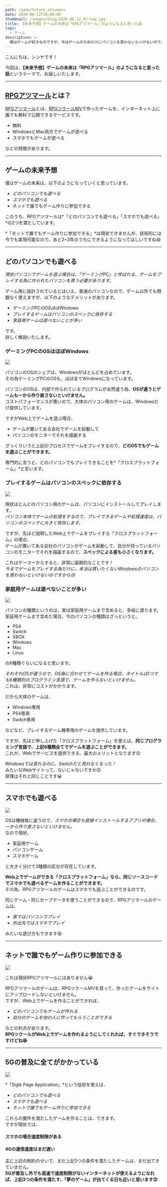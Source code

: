 ```yaml
---
path: /game/future_atsumaru
date: 2020-06-12T18:00:00
thumbnail: /images/blog/2020.06.12_02-top.jpg
title: 【未来予想】ゲームの未来は「RPGアツマール」のようになると思った話
tags:
  - ゲーム
description: >-
  僕はゲームが好きなのですが、今はゲームのためだけにパソコンを買わないといけないので、大変不便です。ですが、RPGアツマールはWeb上でゲームができるので、どのパソコンでも遊ぶことができます。そして最終的にゲームの行き着く先は、RPGアツマールのように、Webでゲームをする時代になると思っています。
---
```


こんにちは、シンヤです！

今回は、**【未来予想】ゲームの未来は「RPGアツマール」のようになると思った話**というテーマで、お話しいたします。

---

## [RPGアツマール](https://game.nicovideo.jp/atsumaru/)とは？

[RPGアツマール](https://game.nicovideo.jp/atsumaru/)とは、[RPGツクールMV](https://tkool.jp/mv/)で作ったゲームを、インターネット上に誰でも無料で公開できるサービスです。

- 無料
- WindowsとMac両方でゲームが遊べる
- スマホでもゲームが遊べる

などの特徴があります。

---

## ゲームの未来予想

僕はゲームの未来は、以下のようになっていくと思っています。

- *どのパソコンでも遊べる*
- *スマホでも遊べる*
- ネットで誰でもゲーム作りに参加できる

このうち、RPGアツマールは*「どのパソコンでも遊べる」「スマホでも遊べる」*の2つを満たしています。

*「ネットで誰でもゲーム作りに参加できる」*は現状できませんが、技術的には今でも実現可能なので、あと2~3年のうちにできるようになってほしいですね😆

---

## どのパソコンでも遊べる

*現状パソコンでゲームを遊ぶ場合は、「ゲーミングPC」と呼ばれる、ゲームをプレイする為に作られたパソコンを買う必要があります。*

ゲーム用に設計されているとはいえ、普通のパソコンなので、ゲーム以外でも問題なく使えますが、以下のようなデメリットがあります。

- *ゲーミングPCのOSほぼWindows*
- *プレイするゲームはパソコンのスペックに依存する*
- *家庭用ゲームは遊べないことが多い*

です。  
詳しく解説いたします。

### ゲーミングPCのOSはほぼWindows

![](/images/blog/2020.06.12_02-01.jpg)

パソコンのOSのシェアは、Windowsがほとんどを占めています。  
その為ゲーミングPCのOSも、ほぼ全てWindowsになっています。

パソコンのOSは、内部で作られているプログラムが全然違う為、**OSが違うとゲームも一から作り直さないといけません。**  
コストパフォーマンスが悪いので、大体のパソコン用のゲームは、Windowsだけ提供しています。

ですがWeb上でゲームを遊ぶ場合、

- ゲームが置いてある会社でゲームを起動して
- パソコンのモニターでそれを描画する

ざっくりいうと上記のプロセスでゲームをプレイするので、**どのOSでもゲームを遊ぶことができます。**  

専門的に言うと、どのパソコンでもプレイできることを*「クロスプラットフォーム」*と言います。

### プレイするゲームはパソコンのスペックに依存する

![](/images/blog/2020.06.12_02-02.jpg)

現状ほとんどのパソコン用のゲームは、パソコンにインストールしてプレイします。  
*パソコン本体でゲームの処理をするので、プレイできるゲームや処理速度は、パソコンのスペックに大きく依存します。*

ですが、先ほど説明したWeb上でゲームをプレイする「クロスプラットフォーム」の場合、  
ゲームが置いてある会社のパソコンがゲームを起動して、自分が持っているパソコンのモニターでそれを描画するので、**スペックによる差も小さくなります。**

これはゲーマーからすると、非常に画期的なことです！  
*今までゲームをプレイする為だけに、本当は買いたくないWindowsのパソコンを買わないといけないのですから😢*

### 家庭用ゲームは遊べないことが多い

![](/images/blog/2020.06.12_02-03.jpg)

パソコンの種類というのは、実は家庭用ゲームまで含めると、多岐に渡ります。  
家庭用ゲームまで含めた場合、今のパソコンの種類はざっというと、

- PS4
- Switch
- XBOX
- Windows
- Mac
- Linux

の6種類ぐらいになると思います。

*それぞれOSが違うので、OS毎に合わせてゲームを作る場合、タイトルは1つでも6種類別のプログラミン言語で、ゲームを作らないといけません。*  
これは、非常にコストがかかります。

だから大体のゲームは、

- Windows専用
- PS4専用
- Switch専用

などなど、プレイするゲーム機専用のゲームを提供しています。

ですが、先ほど申し上げた「クロスプラットフォーム」を使えば、**同じプログラミング言語で、上記6種類全てでゲームを遊ぶことができます。**  
これが、Webでサービスを提供できる、最大のメリットとなります😊

*Windowsでは見れるのに、Switchだと見れなくなった！*  
みたいなWebサイトって、ないじゃないですか😊  
原理はそれと同じことです😀

---

## スマホでも遊べる

![](/images/blog/2020.06.12_02-04.jpg)

OSは機械毎に違うので、*スマホの場合も直接インストールするアプリの場合、一から作り直さないといけません。*  
なので現状、

- 家庭用ゲーム
- パソコンゲーム
- スマホゲーム

と大きく分けて3種類の区分が存在しています。

**Web上でゲームができる「クロスプラットフォーム」なら、同じソースコードでスマホでも遊べるゲームを作ることができます。**  
その為、RPGアツマールのゲームはスマホでも遊ぶことができるのです。

同じゲーム・同じセーブデータを使うことができるので、RPGアツマールのゲームは、

- *家ではパソコンでプレイ*
- *外出先ではスマホでプレイ*

みたいな遊び方もできます😆

---

## ネットで誰でもゲーム作りに参加できる

![](/images/blog/2020.06.12_02-05.jpg)

これは現状RPGアツマールにはありません😭

RPGアツマールのゲームは、RPGツクールMVを買って、作ったゲームをサイトにアップロードしないといけません。  
ですが、Web上でゲームを作ることができれば、

- *どのパソコンでもゲームが作れる*
- *自分のゲームを他の人に作ってもらうことができる*

などの利点があります。  
**RPGツクールがWeb上でゲームを作れるようにしてくれれば、すぐできそうですけどね😆**

---

## 5Gの普及に全てがかかっている

![](/images/blog/2020.06.12_02-06.jpg)

*「Sigle Page Application」*という技術を使えば、

- *どのパソコンでも遊べる*
- *スマホでも遊べる*
- *ネットで誰でもゲーム作りに参加できる*

これらの要件を満たしたゲームを作ることは、できます。  
ですが現状では、

#### スマホの場合速度制限がある
#### 4Gの通信速度はまだ遅い

主に上記の制約のせいで、まだ上記3つの条件を満たしたゲームは、まだ出てきていません。  
**5Gが普及し外でも高速で速度制限がないインターネットが使えるようになれば、上記3つの条件を満たす、「夢のゲーム」が出てくる日も近いと思います😊**
